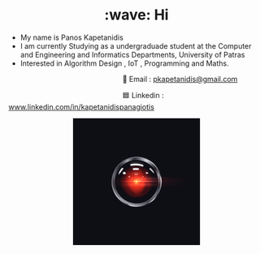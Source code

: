 <h1 style="text-align:center;"> :wave: Hi</h1>

<p align="center">


* My name is Panos Kapetanidis <br>
* I am currently Studying as a undergraduade student at the Computer and Engineering and Informatics Departments, University of Patras<br>
* Interested in Algorithm Design , IoT , Programming and Maths. <br>
 </p>



&nbsp; &nbsp; &nbsp; &nbsp;&nbsp; &nbsp; &nbsp; &nbsp; &nbsp; &nbsp; &nbsp; &nbsp;&nbsp;&nbsp;&nbsp;&nbsp;&nbsp;&nbsp;&nbsp; &nbsp; &nbsp; &nbsp;&nbsp; &nbsp; &nbsp; &nbsp; &nbsp; &nbsp; &nbsp; &nbsp;&nbsp;&nbsp;&nbsp;&nbsp;&nbsp;&nbsp;  :email:  Email : pkapetanidis@gmail.com <br>

   
&nbsp; &nbsp; &nbsp; &nbsp;&nbsp; &nbsp; &nbsp; &nbsp; &nbsp; &nbsp; &nbsp; &nbsp;&nbsp;&nbsp;&nbsp;&nbsp;&nbsp;&nbsp;&nbsp; &nbsp; &nbsp; &nbsp;&nbsp; &nbsp; &nbsp; &nbsp; &nbsp; &nbsp; &nbsp; &nbsp;&nbsp;&nbsp;&nbsp;&nbsp;&nbsp;&nbsp; :blue_square: Linkedin : www.linkedin.com/in/kapetanidispanagiotis <br>
    
<p align="center">
<a href="LINK_TO_REPO">
  <img src="https://github.com/CaptainAlready/CaptainAlready/blob/main/aIlJMZc.gif" alt="Gif" width="250" height="250">
</a>
  </p>

